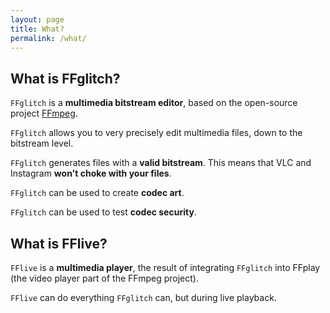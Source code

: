 ```yaml
---
layout: page
title: What?
permalink: /what/
---
```


## What is FFglitch?

`FFglitch` is a **multimedia bitstream editor**, based on the open-source project [FFmpeg](http://ffmpeg.org/).

`FFglitch` allows you to very precisely edit multimedia files, down to the bitstream level.

`FFglitch` generates files with a **valid bitstream**. This means that VLC and Instagram **won't choke with your files**.

`FFglitch` can be used to create **codec art**.

`FFglitch` can be used to test **codec security**.

## What is FFlive?

`FFlive` is a **multimedia player**, the result of integrating `FFglitch` into FFplay (the video player part of the FFmpeg project).

`FFlive` can do everything `FFglitch` can, but during live playback.

